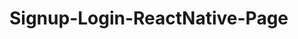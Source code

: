 # Signup-Login-ReactNative-Page
<img src="https://drive.google.com/file/d/1PPbXYZJ5Mb9QfbxPJmWYOWqoKPF-xkRa/view?usp=sharing" alt="" /><img src="https://drive.google.com/file/d/1Qi1UnBvc51ksM-9Qoj5FaJ7BngFqd4ag/view?usp=sharing" alt="" />
<img src="https://drive.google.com/file/d/1g9Pq8_vJaOoVGcCd9gh1YJuSes0pg270/view?usp=sharing" alt=""/>
